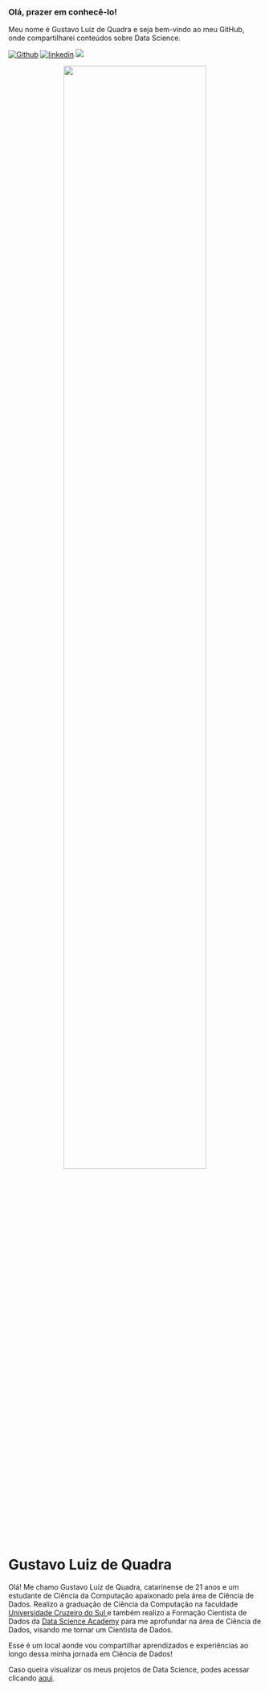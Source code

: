 ### Olá, prazer em conhecê-lo! 

Meu nome é Gustavo Luiz de Quadra e seja bem-vindo ao meu GitHub, onde compartilharei conteúdos sobre Data Science.

[![Github](https://img.shields.io/badge/gustavolq-100000?style=plastic&logo=github&logoColor=white)](https://github.com/gustavolq)
[![linkedin](https://img.shields.io/badge/gustavoquadra-0077B5??style=plastic&logo=linkedin&logoColor=white)](https://www.linkedin.com/in/gustavoquadra/)
[<img src="https://img.shields.io/badge/gglquadra@gmail.com-EA4335?style=plastic-square&logo=Gmail&logoColor=white" />](mailto:gglquadra@gmail.com)

<p align="center">
  <img src="https://itchronicles.com/wp-content/uploads/2020/08/big-data-analysis.jpg" width = 75%>
</p>

# Gustavo Luiz de Quadra

Olá! Me chamo Gustavo Luiz de Quadra, catarinense de 21 anos e um estudante de Ciência da Computação apaixonado pela área de Ciência de Dados. Realizo a graduação de Ciência da Computação na faculdade [Universidade Cruzeiro do Sul ](https://www.cruzeirodosul.edu.br/) e também realizo a Formação Cientista de Dados da [Data Science Academy](https://www.datascienceacademy.com.br/) para me aprofundar na área de Ciência de Dados, visando me tornar um Cientista de Dados.

Esse é um local aonde vou compartilhar aprendizados e experiências ao longo dessa minha jornada em Ciência de Dados!

Caso queira visualizar os meus projetos de Data Science, podes acessar clicando [aqui](https://github.com/gustavolq/Projetos).
<!--
**gustavolq/gustavolq** is a ✨ _special_ ✨ repository because its `README.md` (this file) appears on your GitHub profile.

Here are some ideas to get you started:

- 🔭 I’m currently working on ...
- 🌱 I’m currently learning ...
- 👯 I’m looking to collaborate on ...
- 🤔 I’m looking for help with ...
- 💬 Ask me about ...
- 📫 How to reach me: ...
- 😄 Pronouns: ...
- ⚡ Fun fact: ...
-->
